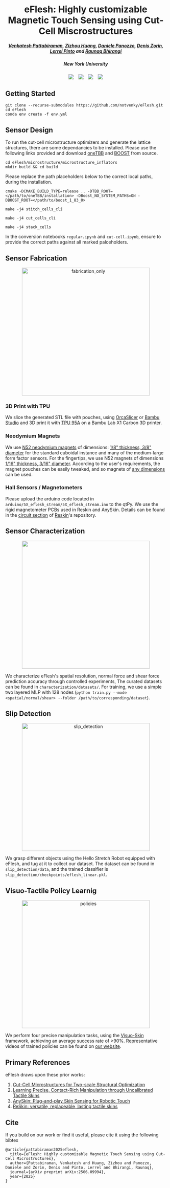 <h1 align="center" style="font-size: 2.0em; font-weight: bold; margin-bottom: 0; border: none; border-bottom: none;">eFlesh: Highly customizable Magnetic Touch Sensing using Cut-Cell Miscrostructures</h1>

##### <p align="center"> [Venkatesh Pattabiraman](https://venkyp.com), [Zizhou Huang](https://huangzizhou.github.io/), [Daniele Panozzo](https://cims.nyu.edu/gcl/daniele.html), [Denis Zorin](https://cims.nyu.edu/gcl/denis.html), [Lerrel Pinto](https://www.lerrelpinto.com/) and [Raunaq Bhirangi](https://raunaqbhirangi.github.io/)</p>
##### <p align="center"> New York University </p>

<!-- <p align="center">
  <img src="assets/eflesh.gif">
 </p> -->

#####
<div align="center">
    <a href="https://e-flesh.com"><img src="https://img.shields.io/static/v1?label=Project%20Page&message=Website&color=blue"></a> &ensp;
    <a href="https://arxiv.org/abs/2506.09994"><img src="https://img.shields.io/static/v1?label=Paper&message=Arxiv&color=red"></a> &ensp; 
    <a href="https://github.com/notvenky/eFlesh/blob/main/microstructure/README.md"><img src="https://img.shields.io/static/v1?label=CAD2eFlesh&message=Tool&color=lightblue"></a> &ensp;
    <a href="mailto:venkatesh.p@nyu.edu">
      <img src="https://img.shields.io/static/v1?label=Questions?&amp;message=Reach%20Out&amp;color=purple">
    </a>
    <!-- <a href="https://github.com/notvenky/eFlesh/tree/main/characterization/datasets"><img src="https://img.shields.io/static/v1?label=Characterization&message=Datasets&color=blue"></a> &ensp; -->
    
</div>

#####

## Getting Started
```
git clone --recurse-submodules https://github.com/notvenky/eFlesh.git
cd eFlesh
conda env create -f env.yml
```

## Sensor Design

To run the cut-cell microstructure optimizers and generate the lattice structures, there are some dependancies to be installed. Please use the following links provided and download [oneTBB](https://github.com/uxlfoundation/oneTBB/blob/master/INSTALL.md) and [BOOST](https://www.boost.org/users/history/version_1_83_0.html) from source.

```
cd eFlesh/microstructure/microstructure_inflators
mkdir build && cd build
```
Please replace the path placeholders below to the correct local paths, during the installation. 
```
cmake -DCMAKE_BUILD_TYPE=release .. -DTBB_ROOT=</path/to/oneTBB/installation> -DBoost_NO_SYSTEM_PATHS=ON -DBOOST_ROOT=</path/to/boost_1_83_0>
```
```
make -j4 stitch_cells_cli
```
```
make -j4 cut_cells_cli
```
```
make -j4 stack_cells
```

In the conversion notebooks ```regular.ipynb``` and ```cut-cell.ipynb```, ensure to provide the correct paths against all marked palceholders.

## Sensor Fabrication

<p align="center">
  <img src="https://github.com/user-attachments/assets/de48d4cc-23c9-44f1-8513-785790dfbc8a" width="400" alt="fabrication_only">
</p>

### 3D Print with TPU

We slice the generated STL file with pouches, using [OrcaSlicer](https://github.com/SoftFever/OrcaSlicer) or [Bambu Studio](https://bambulab.com/en/download/studio) and 3D print it with [TPU 95A](https://www.amazon.com/Polymaker-Filament-Flexible-1-75mm-Cardboard/dp/B09KKRYHS6) on a Bambu Lab X1 Carbon 3D printer.

### Neodymium Magnets

We use [N52 neodymium magnets](https://www.mcmaster.com/products/magnets/magnets-2~/neodymium-magnets-7/) of dimensions: [1/8" thickness, 3/8" diameter](https://www.mcmaster.com/5862K104/) for the standard cuboidal instance and many of the medium-large form factor sensors. For the fingertips, we use N52 magnets of dimensions [1/16" thickness, 3/16" diameter](https://www.mcmaster.com/5862K139/). According to the user's requirements, the magnet pouches can be easily tweaked, and so magnets of [any dimensions](https://www.mcmaster.com/products/magnets/magnets-2~/neodymium-magnets-7/) can be used.

### Hall Sensors / Magnetometers

Please upload the arduino code located in ```arduino/5X_eflesh_stream/5X_eflesh_stream.ino``` to the qtPy. We use the rigid magnetometer PCBs used in Reskin and AnySkin. Details can be found in the [circuit section](https://github.com/raunaqbhirangi/reskin_sensor/tree/main/circuits) of [Reskin](https://reskin.dev/)'s repository.

## Sensor Characterization

<p align="center">
  <img src="https://github.com/user-attachments/assets/77d09c24-e864-44c0-94fd-ab1c16a869ef"
       width="400">
</p>

We characterize eFlesh's spatial resolution, normal force and shear force prediction accuracy through controlled experiments, The curated datasets can be found in ```characterization/datasets/```. For training, we use a simple two layered MLP with 128 nodes (```python train.py --mode <spatial/normal/shear> --folder /path/to/corresponding/dataset```).

## Slip Detection

<p align="center">
  <img src="https://github.com/user-attachments/assets/c4b08c86-2133-420a-a5de-988adfbe691d" width="400" alt="slip_detection">
</p>

We grasp different objects using the Hello Stretch Robot equipped with eFlesh, and tug at it to collect our dataset. The dataset can be found in ```slip_detection/data```, and the trained classifier is ```slip_detection/checkpoints/eflesh_linear.pkl```.

## Visuo-Tactile Policy Learnig

<p align="center">
  <img src="https://github.com/user-attachments/assets/3a67073b-86bd-47f2-8b17-40b094b6da39" width="400" alt="policies">
</p>

We perform four precise manipulation tasks, using the [Visuo-Skin](https://visuoskin.github.io) framework, achieving an average success rate of >90%. Representative videos of trained policies can be found on [our website](https://e-flesh.com/).

## Primary References
eFlesh draws upon these prior works:

1. [Cut-Cell Microstructures for Two-scale Structural Optimization](https://cims.nyu.edu/gcl/papers/2024-cutcells.pdf)
2. [Learning Precise, Contact-Rich Manipulation through Uncalibrated Tactile Skins](https://visuoskin.github.io)
3. [AnySkin: Plug-and-play Skin Sensing for Robotic Touch](https://any-skin.github.io)
4. [ReSkin: versatile, replaceable, lasting tactile skins](https://reskin.dev)

## Cite 
If you build on our work or find it useful, please cite it using the following bibtex
```
@article{pattabiraman2025eflesh,
  title={eFlesh: Highly customizable Magnetic Touch Sensing using Cut-Cell Microstructures},
  author={Pattabiraman, Venkatesh and Huang, Zizhou and Panozzo, Daniele and Zorin, Denis and Pinto, Lerrel and Bhirangi, Raunaq},
  journal={arXiv preprint arXiv:2506.09994},
  year={2025}
}
```

